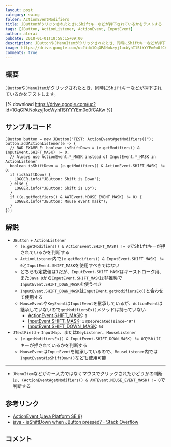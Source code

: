 ```yaml
---
layout: post
category: swing
folder: ActionEventModifiers
title: JButtonがクリックされたときにShiftキーなどが押下されているかをテストする
tags: [JButton, ActionListener, ActionEvent, InputEvent]
author: aterai
pubdate: 2018-01-01T18:58:15+09:00
description: JButtonやJMenuItemがクリックされたとき、同時にShiftキーなどが押下されているかをテストします。
image: https://drive.google.com/uc?id=1OqGPANokzyj1ocWyhI1StYYYEm0o0fCAKw
comments: true
---
```

## 概要
`JButton`や`JMenuItem`がクリックされたとき、同時に<kbd>Shift</kbd>キーなどが押下されているかをテストします。

{% download https://drive.google.com/uc?id=1OqGPANokzyj1ocWyhI1StYYYEm0o0fCAKw %}

## サンプルコード
<pre class="prettyprint"><code>JButton button = new JButton("TEST: ActionEvent#getModifiers()");
button.addActionListener(e -&gt; {
  // BAD EXAMPLE: boolean isShiftDown = (e.getModifiers() &amp; InputEvent.SHIFT_MASK) != 0;
  // Always use ActionEvent.*_MASK instead of InputEvent.*_MASK in ActionListener
  boolean isShiftDown = (e.getModifiers() &amp; ActionEvent.SHIFT_MASK) != 0;
  if (isShiftDown) {
    LOGGER.info("JButton: Shift is Down");
  } else {
    LOGGER.info("JButton: Shift is Up");
  }
  if ((e.getModifiers() &amp; AWTEvent.MOUSE_EVENT_MASK) != 0) {
    LOGGER.info("JButton: Mouse event mask");
  }
});
</code></pre>

## 解説
- `JButton` + `ActionListener`
    - `(e.getModifiers() & ActionEvent.SHIFT_MASK) != 0`で<kbd>Shift</kbd>キーが押されているかを判断する
    - `ActionListener`内で`(e.getModifiers() & InputEvent.SHIFT_MASK) != 0`と`InputEvent.SHIFT_MASK`を使用すべきではない
    - どちらも定数値は`1`だが、`InputEvent.SHIFT_MASK`はキーストローク用、また`Java 9`から`InputEvent.SHIFT_MASK`は非推奨で`InputEvent.SHIFT_DOWN_MASK`を使うべき
    - `InputEvent.SHIFT_DOWN_MASK`は`InputEvent.getModifiersEx()`と合わせて使用する
    - `MouseEvent`や`KeyEvent`は`InputEvent`を継承しているが、`ActionEvent`は継承していないので`getModifiersEx()`メソッドは持っていない
        - [ActionEvent.SHIFT_MASK](https://docs.oracle.com/javase/jp/9/docs/api/constant-values.html#java.awt.event.ActionEvent.SHIFT_MASK): `1`
        - [InputEvent.SHIFT_MASK](https://docs.oracle.com/javase/jp/9/docs/api/constant-values.html#java.awt.event.InputEvent.SHIFT_MASK): `1` `@Deprecated(since="9")`
        - [InputEvent.SHIFT_DOWN_MASK](https://docs.oracle.com/javase/jp/9/docs/api/constant-values.html#java.awt.event.InputEvent.SHIFT_DOWN_MASK): `64`
- `JTextField` + `InputMap`、または`KeyListener`、`MouseListener`
    - `(e.getModifiersEx() & InputEvent.SHIFT_DOWN_MASK) != 0`で<kbd>Shift</kbd>キーが押されているかを判断する
    - `MouseEvent`は`InputEvent`を継承しているので、`MouseListener`内では`InputEvent#isShiftDown()`なども使用可能

<!-- dummy comment line for breaking list -->

- - - -
- `JMenuItem`などがキー入力ではなくマウスでクリックされたかどうかの判断は、`(ActionEvent#getModifiers() & AWTEvent.MOUSE_EVENT_MASK) != 0`で判断する

<!-- dummy comment line for breaking list -->

## 参考リンク
- [ActionEvent (Java Platform SE 8)](https://docs.oracle.com/javase/jp/8/docs/api/java/awt/event/ActionEvent.html)
- [java - isShiftDown when JButton pressed? - Stack Overflow](https://stackoverflow.com/questions/5592065/isshiftdown-when-jbutton-pressed)

<!-- dummy comment line for breaking list -->

## コメント

